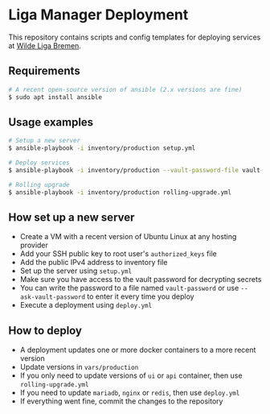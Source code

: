 # Liga Manager Deployment

This repository contains scripts and config templates for deploying
services at [Wilde Liga Bremen](https://www.wildeligabremen.de).

## Requirements

```bash
# A recent open-source version of ansible (2.x versions are fine)
$ sudo apt install ansible
```

## Usage examples

```bash
# Setup a new server
$ ansible-playbook -i inventory/production setup.yml

# Deploy services
$ ansible-playbook -i inventory/production --vault-password-file vault-password deploy.yml

# Rolling upgrade
$ ansible-playbook -i inventory/production rolling-upgrade.yml
```

## How set up a new server

* Create a VM with a recent version of Ubuntu Linux at any hosting provider
* Add your SSH public key to root user's `authorized_keys` file
* Add the public IPv4 address to inventory file
* Set up the server using `setup.yml`
* Make sure you have access to the vault password for decrypting secrets
* You can write the password to a file named `vault-password` or use `--ask-vault-password` to enter it every time you deploy
* Execute a deployment using `deploy.yml`

## How to deploy

* A deployment updates one or more docker containers to a more recent version
* Update versions in `vars/production`
* If you only need to update versions of `ui` or `api` container, then use `rolling-upgrade.yml`
* If you need to update `mariadb`, `nginx` or `redis`, then use `deploy.yml`
* If everything went fine, commit the changes to the repository
